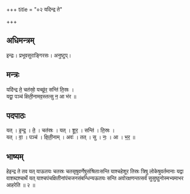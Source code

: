 +++
title = "०२ यदिन्द्र ते"

+++
## अधिमन्त्रम्
इन्द्रः। प्रभूवसुराङ्गिरसः। अनुष्टुप्।

## मन्त्रः
यदि॑न्द्र ते॒ चत॑स्रो॒ यच्छू॑र॒ सन्ति॑ ति॒स्रः ।  
यद्वा॒ पञ्च॑ क्षिती॒नामव॒स्तत्सु न॒ आ भ॑र ॥

## पदपाठः
यत् । इ॒न्द्र॒ । ते॒ । चत॑स्रः । यत् । शू॒र॒ । सन्ति॑ । ति॒स्रः ।  
यत् । वा॒ । पञ्च॑ । क्षि॒ती॒नाम् । अवः॑ । तत् । सु । नः॒ । आ । भ॒र॒ ॥

## भाष्यम्
हेइन्द्र ते तव यत् याऊतयः चतस्रः चतसृषुवर्णेषुसंश्रिताःसन्ति याश्चहेशूर तिस्रः त्रिषु लोकेषुवर्तमानाः यद्वा वाशब्दश्चार्थे यत् याश्चपंचक्षितीनांपंचजनसंबन्धिन्यऊतयः सन्ति अवोरक्षणन्तत्सर्वं सुसुष्ठुनोस्मभ्यमाभर आहरेति ॥ २ ॥